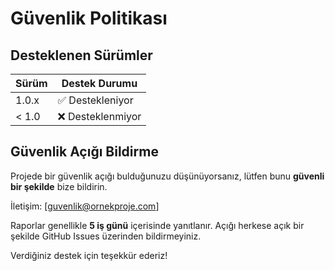 # Güvenlik Politikası

## Desteklenen Sürümler

| Sürüm   | Destek Durumu |
|--------|----------------|
| 1.0.x  | ✅ Destekleniyor |
| < 1.0  | ❌ Desteklenmiyor |

## Güvenlik Açığı Bildirme

Projede bir güvenlik açığı bulduğunuzu düşünüyorsanız, lütfen bunu **güvenli bir şekilde** bize bildirin.

İletişim: [guvenlik@ornekproje.com]

Raporlar genellikle **5 iş günü** içerisinde yanıtlanır. Açığı herkese açık bir şekilde GitHub Issues üzerinden bildirmeyiniz.

Verdiğiniz destek için teşekkür ederiz!
